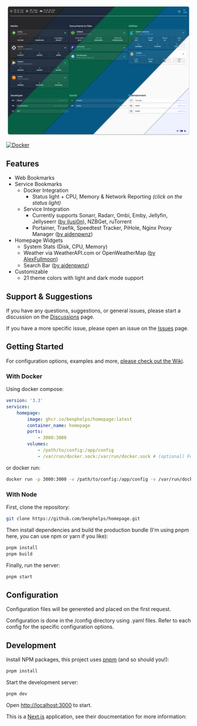 ![Homepage Preview](/images/preview.png)

[![Docker](https://github.com/benphelps/homepage/actions/workflows/docker-publish.yml/badge.svg)](https://github.com/benphelps/homepage/actions/workflows/docker-publish.yml)

## Features

  * Web Bookmarks
  * Service Bookmarks
    - Docker Integration
      - Status light + CPU, Memory & Network Reporting *(click on the status light)*
    - Service Integration
      - Currently supports Sonarr, Radarr, Ombi, Emby, Jellyfin, Jellyseerr ([by ilusi0n](https://github.com/benphelps/homepage/pull/34)), NZBGet, ruTorrent
      - Portainer, Traefik, Speedtest Tracker, PiHole, Nginx Proxy Manager ([by aidenpwnz](https://github.com/benphelps/homepage/pull/45))
  * Homepage Widgets
    - System Stats (Disk, CPU, Memory)
    - Weather via WeatherAPI.com or OpenWeatherMap ([by AlexFullmoon](https://github.com/benphelps/homepage/pull/25))
    - Search Bar ([by aidenpwnz](https://github.com/benphelps/homepage/pull/45))
  * Customizable
    - 21 theme colors with light and dark mode support

## Support & Suggestions

If you have any questions, suggestions, or general issues, please start a discussion on the [Discussions](https://github.com/benphelps/homepage/discussions) page.

If you have a more specific issue, please open an issue on the [Issues](https://github.com/benphelps/homepage/issues) page.

## Getting Started

For configuration options, examples and more, [please check out the Wiki](https://github.com/benphelps/homepage/wiki).

### With Docker

Using docker compose:

```yaml
version: '3.3'
services:
    homepage:
        image: ghcr.io/benphelps/homepage:latest
        container_name: homepage
        ports:
            - 3000:3000
        volumes:
            - /path/to/config:/app/config
            - /var/run/docker.sock:/var/run/docker.sock # (optional) For docker integrations
```

or docker run:

```bash
docker run -p 3000:3000 -v /path/to/config:/app/config -v /var/run/docker.sock:/var/run/docker.sock ghcr.io/benphelps/homepage:latest
```

### With Node

First, clone the repository:

```bash
git clone https://github.com/benphelps/homepage.git
```

Then install dependencies and build the production bundle (I'm using pnpm here, you can use npm or yarn if you like):

```bash
pnpm install
pnpm build
```

Finally, run the server:

```bash
pnpm start
```

## Configuration

Configuration files will be genereted and placed on the first request.

Configuration is done in the /config directory using .yaml files.  Refer to each config for
the specific configuration options.

## Development

Install NPM packages, this project uses [pnpm](https://pnpm.io/) (and so should you!):

```bash
pnpm install
```

Start the development server:

```bash
pnpm dev
```

Open [http://localhost:3000](http://localhost:3000) to start.

This is a [Next.js](https://nextjs.org/) application, see their doucmentation for more information:
